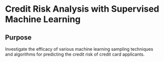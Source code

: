 # Credit Risk Analysis with Supervised Machine Learning

## Purpose

Investigate the efficacy of various machine learning sampling techniques and algorithms for predicting the credit risk of credit card applicants.
